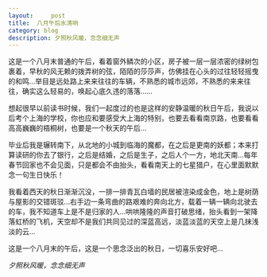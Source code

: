 ```yaml
---
layout:     post
title:  八月午后水清响
category: blog
description: 夕照秋风暖，念念细无声
---
```


  这是一个八月末普通的午后，看着窗外鳞次的小区，房子被一层一层浓密的绿树包裹着，早秋的风无赖的拨弄树的弦，陌陌的莎莎声，仿佛挂在心头的过往轻轻摇曳的和鸣…举目是远处路上来来往往的车辆，不熟悉的城市远郊，不熟悉的来来往往，确实这么轻易的，唤起心底久违的落落……

想起很早以前读书时候，我们一起度过的也是这样的安静温暖的秋日午后，我说以后考个上海的学校，你也应和要感受大上海的特别，也要去看看南京路，也要看看高高巍巍的梧桐树，也要是一个秋天的午后…

毕业后我是辗转南下，从北地的小城到临海的魔都，在之后是更南的妖都；本来打算读研的你去了银行，之后是结婚，之后是生子，之后人个一方，地北天南…每年春节回家也不会见面，只是都会不由抬头，看看南天上的七星猎户，在心里面默默念一句生日快乐！

我看着西天的秋日渐渐沉没，一排一排青瓦白墙的民居被渲染成金色，地上是树荫与屋影的交错斑驳…右手边一条弯曲的路艰难的奔向北方，载着一辆一辆向北驶去的车，我不知道车上是不是归家的人…哄哄隆隆的声音打破思绪，抬头看到一架降落虹桥的飞机，天空却不是我们共同见过的深蓝高远，淡蓝淡蓝的天空上是几抹浅淡的云…

这是一个八月末的午后，这是一个思念泛出的秋日，一切喜乐安好吧…

*夕照秋风暖，念念细无声*
